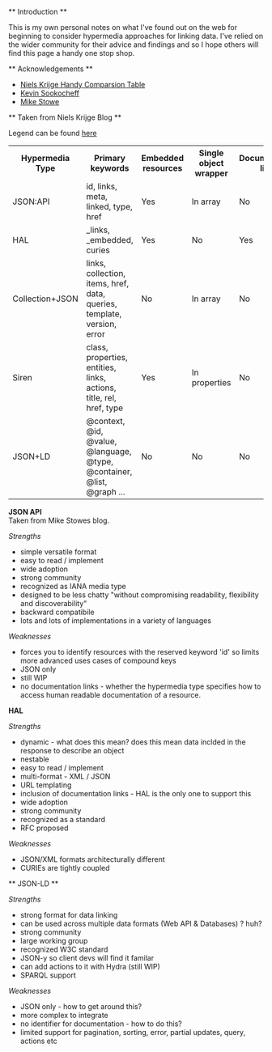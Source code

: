 ** Introduction ** 

This is my own personal notes on what I've found out on the web for beginning to consider hypermedia approaches for linking data. I've relied on the wider community for their advice and findings and so I hope others will find this page a handy one stop shop. 

** Acknowledgements ** 

* [Niels Krijge Handy Comparsion Table ](http://www.nielskrijger.com/#!/posts/2014-08-05-choosing-a-hypermedia-type.html) 
* [Kevin Sookocheff](https://sookocheff.com/post/api/on-choosing-a-hypermedia-format/)
* [Mike Stowe](http://blogs.mulesoft.com/dev/api-dev/api-best-practices-hypermedia-part-3/)  


** Taken from Niels Krijge Blog **

Legend can be found [here](http://www.nielskrijger.com/#!/posts/2014-08-05-choosing-a-hypermedia-type.html#hypermedia-specification-comparison)

<table class="table table-striped small">

<tbody>

<tr>

<th>Hypermedia Type</th>

<th>Primary keywords</th>

<th>Embedded resources</th>

<th>Single object wrapper</th>

<th>Documentation links</th>

<th>Pagination</th>

<th>Sorting</th>

<th>Error</th>

<th>Partial updates</th>

<th>Query</th>

<th>Actions</th>

<th>Partial result</th>

<th>Matches vanilla</th>

</tr>

<tr>

<td>JSON:API</td>

<td>id, links, meta, linked, type, href</td>

<td>Yes</td>

<td>In array</td>

<td>No</td>

<td>No</td>

<td>Yes</td>

<td>Yes</td>

<td>PATCH</td>

<td>No</td>

<td>No</td>

<td>Yes</td>

<td>3/5</td>

</tr>

<tr>

<td>HAL</td>

<td>_links, _embedded, curies</td>

<td>Yes</td>

<td>No</td>

<td>Yes</td>

<td>Minimal</td>

<td>No</td>

<td>No</td>

<td>No</td>

<td>No</td>

<td>No</td>

<td>No</td>

<td>4/5</td>

</tr>

<tr>

<td>Collection+JSON</td>

<td>links, collection, items, href, data, queries, template, version, error</td>

<td>No</td>

<td>In array</td>

<td>No</td>

<td>No</td>

<td>No</td>

<td>Yes</td>

<td>Write representations</td>

<td>Yes</td>

<td>No</td>

<td>Yes</td>

<td>2/5</td>

</tr>

<tr>

<td>Siren</td>

<td>class, properties, entities, links, actions, title, rel, href, type</td>

<td>Yes</td>

<td>In properties</td>

<td>No</td>

<td>Minimal</td>

<td>No</td>

<td>No</td>

<td>No</td>

<td>Yes</td>

<td>Yes</td>

<td>No</td>

<td>2/5</td>

</tr>

<tr>

<td>JSON+LD</td>

<td>@context, @id, @value, @language, @type, @container, @list, @graph ...</td>

<td>No</td>

<td>No</td>

<td>No</td>

<td>No</td>

<td>No</td>

<td>No</td>

<td>No</td>

<td>No</td>

<td>No</td>

<td>No</td>

<td>3/5</td>

</tr>

</tbody>

</table>



**JSON API**  
Taken from Mike Stowes blog. 


*Strengths*
	
* simple versatile format 
* easy to read / implement 
* wide adoption
* strong community 
* recognized as IANA media type 
* designed to be less chatty "without compromising readability, flexibility and discoverability" 
* backward compatibile 
* lots and lots of implementations in a variety of languages 



*Weaknesses* 

* forces you to identify resources with the reserved keyword 'id' so limits more advanced uses cases of compound keys 
* JSON only
* still WIP 
* no documentation links - whether the hypermedia type specifies how to access human readable documentation of a resource.

**HAL** 

*Strengths*

* dynamic - what does this mean? does this mean data inclded in the response to describe an object 
* nestable
* easy to read / implement 
* multi-format - XML / JSON 
* URL templating 
* inclusion of documentation links - HAL is the only one to support this 
* wide adoption 
* strong community 
* recognized as a standard 
* RFC proposed 

*Weaknesses* 

* JSON/XML formats architecturally different 
* CURIEs are tightly coupled 



** JSON-LD ** 

*Strengths*

* strong format for data linking
* can be used across multiple data formats (Web API & Databases) ? huh?
* strong community
* large working group
* recognized W3C standard 
* JSON-y so client devs will find it familar 
* can add actions to it with Hydra (still WIP)
* SPARQL support 


*Weaknesses*

* JSON only - how to get around this? 
* more complex to integrate 
* no identifier for documentation - how to do this? 
* limited support for pagination, sorting, error, partial updates, query, actions etc  





